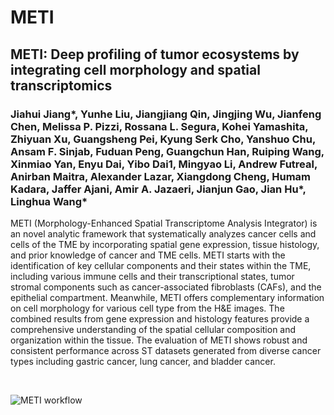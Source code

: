 # METI

## METI: Deep profiling of tumor ecosystems by integrating cell morphology and spatial transcriptomics

### Jiahui Jiang*, Yunhe Liu, Jiangjiang Qin, Jingjing Wu, Jianfeng Chen, Melissa P. Pizzi, Rossana L. Segura, Kohei Yamashita, Zhiyuan Xu, Guangsheng Pei, Kyung Serk Cho, Yanshuo Chu, Ansam F. Sinjab, Fuduan Peng, Guangchun Han, Ruiping Wang, Xinmiao Yan, Enyu Dai, Yibo Dai1, Mingyao Li, Andrew Futreal, Anirban Maitra, Alexander Lazar, Xiangdong Cheng, Humam Kadara, Jaffer Ajani, Amir A. Jazaeri, Jianjun Gao, Jian Hu*, Linghua Wang*

METI (Morphology-Enhanced Spatial Transcriptome Analysis Integrator) is an novel analytic framework that systematically analyzes cancer cells and cells of the TME by incorporating spatial gene expression, tissue histology, and prior knowledge of cancer and TME cells. METI starts with the identification of key cellular components and their states within the TME, including various immune cells and their transcriptional states, tumor stromal components such as cancer-associated fibroblasts (CAFs), and the epithelial compartment. Meanwhile, METI offers complementary information on cell morphology for various cell type from the H&E images. The combined results from gene expression and histology features provide a comprehensive understanding of the spatial cellular composition and organization within the tissue. The evaluation of METI shows robust and consistent performance across ST datasets generated from diverse cancer types including gastric cancer, lung cancer, and bladder cancer.

<br>

![METI workflow]()

<br>



